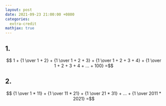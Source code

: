 ```yaml
---
layout: post
date: 2021-09-23 21:00:00 +0800
categories:
  extra-credit
mathjax: true
---
```


## 1.

$$ 1 + {1 \over 1 + 2} + {1 \over 1 + 2 + 3} + {1 \over 1 + 2 + 3 + 4} + {1 \over 1 + 2 + 3 + 4 + ... + 100} =$$



## 2.

$$ {1 \over 1 * 11} + {1 \over 11 * 21} + {1 \over 21 * 31} + ... + {1 \over 2011 * 2021} =$$
